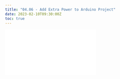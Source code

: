 ```yaml
---
title: "04.06 - Add Extra Power to Arduino Project"
date: 2023-02-10T09:30:00Z
toc: true
---
```


![Link to included file content](../../../../arduino/add-extra-power-to-arduino-project.md)
